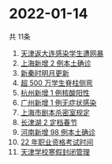 # 2022-01-14
  共 11条

  <!-- BEGIN -->
  <!-- 最后更新时间:Fri Jan 14 2022 11:09:58 GMT+0000 (Coordinated Universal Time) -->
  1. [天津返大连感染学生遭网暴](https://www.zhihu.com/search?q=感染学生被网暴)
1. [上海新增 2 例本土确诊](https://www.zhihu.com/search?q=上海疫情)
1. [新秦时明月更新](https://www.zhihu.com/search?q=新秦时明月)
1. [超 500 万学生脊柱侧弯](https://www.zhihu.com/search?q=脊柱侧弯)
1. [杭州新增 1 例核酸阳性](https://www.zhihu.com/search?q=杭州疫情)
1. [广州新增 1 例无症状感染](https://www.zhihu.com/search?q=广州疫情)
1. [上海市剧本杀密室规定](https://www.zhihu.com/search?q=剧本杀)
1. [长津湖 2 定档春节](https://www.zhihu.com/search?q=水门桥)
1. [河南新增 98 例本土确诊](https://www.zhihu.com/search?q=河南疫情)
1. [22 年职业资格考试时间](https://www.zhihu.com/search?q=职业资格考试时间)
1. [天津学校寒假封闭管理](https://www.zhihu.com/search?q=天津寒假)
  <!-- END -->
  